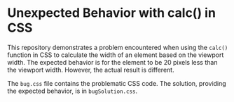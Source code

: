 # Unexpected Behavior with calc() in CSS

This repository demonstrates a problem encountered when using the `calc()` function in CSS to calculate the width of an element based on the viewport width. The expected behavior is for the element to be 20 pixels less than the viewport width. However, the actual result is different.

The `bug.css` file contains the problematic CSS code.  The solution, providing the expected behavior, is in `bugSolution.css`.